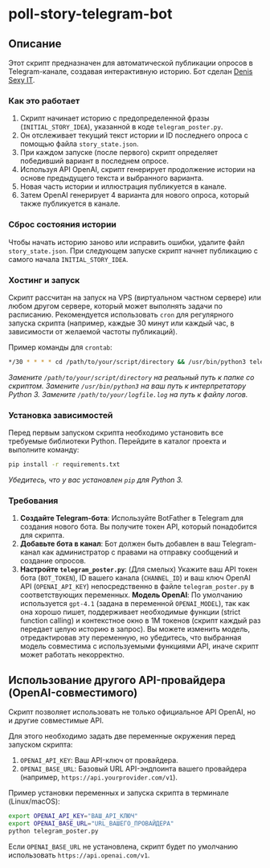 # poll-story-telegram-bot

## Описание

Этот скрипт предназначен для автоматической публикации опросов в Telegram-канале, создавая интерактивную историю.
Бот сделан [Denis Sexy IT](http://t.me/denissexy).

### Как это работает

1. Скрипт начинает историю с предопределенной фразы (`INITIAL_STORY_IDEA`), указанной в коде `telegram_poster.py`.
2. Он отслеживает текущий текст истории и ID последнего опроса с помощью файла `story_state.json`.
3. При каждом запуске (после первого) скрипт определяет победивший вариант в последнем опросе.
4. Используя API OpenAI, скрипт генерирует продолжение истории на основе предыдущего текста и выбранного варианта.
5. Новая часть истории и иллюстрация публикуется в канале.
6. Затем OpenAI генерирует 4 варианта для нового опроса, который также публикуется в канале.

### Сброс состояния истории

Чтобы начать историю заново или исправить ошибки, удалите файл `story_state.json`. При следующем запуске скрипт начнет публикацию с самого начала `INITIAL_STORY_IDEA`.

### Хостинг и запуск

Скрипт рассчитан на запуск на VPS (виртуальном частном сервере) или любом другом сервере, который может выполнять задачи по расписанию. Рекомендуется использовать `cron` для регулярного запуска скрипта (например, каждые 30 минут или каждый час, в зависимости от желаемой частоты публикаций).

Пример команды для `crontab`:

```bash
*/30 * * * * cd /path/to/your/script/directory && /usr/bin/python3 telegram_poster.py >> /path/to/your/logfile.log 2>&1
```

*Замените `/path/to/your/script/directory` на реальный путь к папке со скриптом.*
*Замените `/usr/bin/python3` на ваш путь к интерпретатору Python 3.*
*Замените `/path/to/your/logfile.log` на путь к файлу логов.*

### Установка зависимостей

Перед первым запуском скрипта необходимо установить все требуемые библиотеки Python. Перейдите в каталог проекта и выполните команду:

```bash
pip install -r requirements.txt
```

*Убедитесь, что у вас установлен `pip` для Python 3.*

### Требования

1. **Создайте Telegram-бота**: Используйте BotFather в Telegram для создания нового бота. Вы получите токен API, который понадобится для скрипта.
2. **Добавьте бота в канал**: Бот должен быть добавлен в ваш Telegram-канал как администратор с правами на отправку сообщений и создание опросов.
3. **Настройте `telegram_poster.py`**: (Для смелых) Укажите ваш API токен бота (`BOT_TOKEN`), ID вашего канала (`CHANNEL_ID`) и ваш ключ OpenAI API (`OPENAI_API_KEY`) непосредственно в файле `telegram_poster.py` в соответствующих переменных. **Модель OpenAI**: По умолчанию используется `gpt-4.1` (задана в переменной `OPENAI_MODEL`), так как она хорошо пишет, поддерживает необходимые функции (strict function calling) и контекстное окно в 1М токенов (скрипт каждый раз передает целую историю в запрос). Вы можете изменить модель, отредактировав эту переменную, но убедитесь, что выбранная модель совместима с используемыми функциями API, иначе скрипт может работать некорректно.

## Использование другого API-провайдера (OpenAI-совместимого)

Скрипт позволяет использовать не только официальное API OpenAI, но и другие совместимые API.

Для этого необходимо задать две переменные окружения перед запуском скрипта:

1. `OPENAI_API_KEY`: Ваш API-ключ от провайдера.
2. `OPENAI_BASE_URL`: Базовый URL API-эндпоинта вашего провайдера (например, `https://api.yourprovider.com/v1`).

Пример установки переменных и запуска скрипта в терминале (Linux/macOS):

```bash
export OPENAI_API_KEY="ВАШ_API_КЛЮЧ"
export OPENAI_BASE_URL="URL_ВАШЕГО_ПРОВАЙДЕРА"
python telegram_poster.py
```

Если `OPENAI_BASE_URL` не установлена, скрипт будет по умолчанию использовать `https://api.openai.com/v1`.
